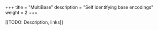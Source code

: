 +++
title = "MultiBase"
description = "Self identifying base encodings"
weight = 2
+++

[[TODO: Description, links]]
